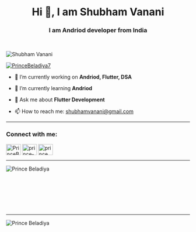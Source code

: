 <h1 align="center">Hi 👋, I am Shubham Vanani</h1>
<h3 align="center">I am Andriod developer from India</h3>

<br />
<p align="left"> <img src="https://komarev.com/ghpvc/?username=VKShubham&label=Profile%20views&color=0e75b6&style=flat" alt="Shubham Vanani" /> </p>

<p align="left"> <a href="https://twitter.com/ShubhamVanani" target="blank"><img src="https://img.shields.io/twitter/follow/Shubham Vanani?logo=twitter&style=for-the-badge" alt="PrinceBeladiya7" /></a> </p>

- 🔭 I’m currently working on **Andriod, Flutter, DSA**

- 🌱 I’m currently learning **Andriod**

- 💬 Ask me about **Flutter Development**

- 📫 How to reach me: shubhamvanani@gmail.com
<hr>

<h3 align="left">Connect with me:</h3>
<p align="left">
<a href="https://twitter.com/PrinceBeladiya7" target="blank"><img align="center" src="https://raw.githubusercontent.com/rahuldkjain/github-profile-readme-generator/master/src/images/icons/Social/twitter.svg" alt="PrinceBeladiya7" height="30" width="40" /></a>
<a href="https://linkedin.com/in/prince-beladiya-3669a1241" target="blank"><img align="center" src="https://raw.githubusercontent.com/rahuldkjain/github-profile-readme-generator/master/src/images/icons/Social/linked-in-alt.svg" alt="prince-beladiya-3669a1241" height="30" width="40" /></a> 
<a href="https://instagram.com/prince_beladiya" target="blank"><img align="center" src="https://raw.githubusercontent.com/rahuldkjain/github-profile-readme-generator/master/src/images/icons/Social/instagram.svg" alt="prince_beladiya" height="30" width="40" /></a>
</p>

<hr>

<p><img align="left" src="https://github-readme-stats.vercel.app/api/top-langs?username=PrinceBeladiya&show_icons=true&locale=en&layout=compact" alt="Prince Beladiya" /></p>

<br /><br /><br /><br /><br /><br /><br />
<hr>

<p>&nbsp;<img align="left" src="https://github-readme-stats.vercel.app/api?username=PrinceBeladiya&show_icons=true&locale=en" alt="Prince Beladiya" /></p>

